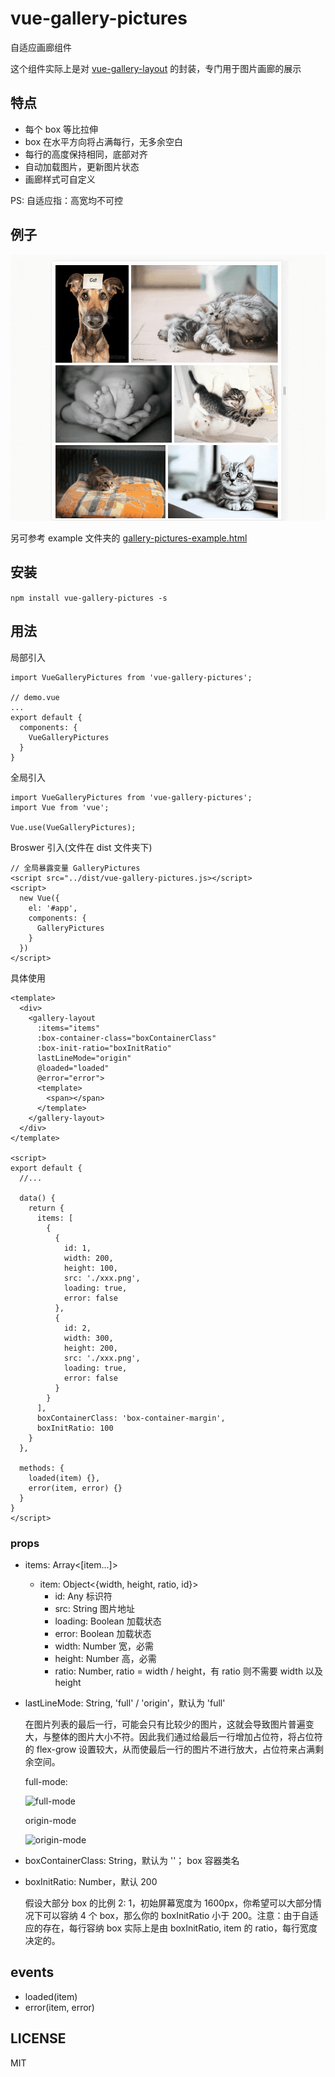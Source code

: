 # vue-gallery-pictures
自适应画廊组件

这个组件实际上是对 [vue-gallery-layout](https://github.com/liuqipeng417/vue-gallery-layout) 的封装，专门用于图片画廊的展示

## 特点

- 每个 box 等比拉伸
- box 在水平方向将占满每行，无多余空白
- 每行的高度保持相同，底部对齐
- 自动加载图片，更新图片状态
- 画廊样式可自定义

PS: 自适应指：高宽均不可控

## 例子

![例子](https://raw.githubusercontent.com/liuqipeng417/vue-gallery-pictures/master/examples/gallery-pictures-demo.gif)

另可参考 example 文件夹的 [gallery-pictures-example.html](https://raw.githubusercontent.com/liuqipeng417/vue-gallery-pictures/master/examples/gallery-pictures-example.html)

## 安装

`npm install vue-gallery-pictures -s`

## 用法

局部引入
```
import VueGalleryPictures from 'vue-gallery-pictures';

// demo.vue
...
export default {
  components: {
    VueGalleryPictures
  }
}
```

全局引入
```
import VueGalleryPictures from 'vue-gallery-pictures';
import Vue from 'vue';

Vue.use(VueGalleryPictures);
```

Broswer 引入(文件在 dist 文件夹下)
```
// 全局暴露变量 GalleryPictures
<script src="../dist/vue-gallery-pictures.js></script>
<script>
  new Vue({
    el: '#app',
    components: {
      GalleryPictures
    }
  })
</script>
```

具体使用
```
<template>
  <div>
    <gallery-layout
      :items="items"
      :box-container-class="boxContainerClass"
      :box-init-ratio="boxInitRatio"
      lastLineMode="origin"
      @loaded="loaded"
      @error="error">
      <template>
        <span></span>
      </template>
    </gallery-layout>
  </div>
</template>

<script>
export default {
  //...

  data() {
    return {
      items: [
        {
          {
            id: 1,
            width: 200,
            height: 100,
            src: './xxx.png',
            loading: true,
            error: false
          },
          {
            id: 2,
            width: 300,
            height: 200,
            src: './xxx.png',
            loading: true,
            error: false
          }
        }
      ],
      boxContainerClass: 'box-container-margin',
      boxInitRatio: 100
    }
  },

  methods: {
    loaded(item) {},
    error(item, error) {}
  }
}
</script>
```

### props
- items: Array<[item...]>
    - item: Object<{width, height, ratio, id}>
        - id: Any 标识符
        - src: String 图片地址
        - loading: Boolean 加载状态
        - error: Boolean 加载状态
        - width: Number 宽，必需
        - height: Number 高，必需
        - ratio: Number, ratio = width / height，有 ratio 则不需要 width 以及 height

- lastLineMode: String, 'full' / 'origin'，默认为 'full'

    在图片列表的最后一行，可能会只有比较少的图片，这就会导致图片普遍变大，与整体的图片大小不符。因此我们通过给最后一行增加占位符，将占位符的 flex-grow 设置较大，从而使最后一行的图片不进行放大，占位符来占满剩余空间。

    full-mode:

    ![full-mode](https://img1.pcfg.cache.wpscdn.cn/ks3_ab2603f7558962581a356a7f805cc518/full-mode.png)

    origin-mode

    ![origin-mode](https://img1.pcfg.cache.wpscdn.cn/ks3_40405cc1f424a2efc7ad690a6fe8bed6/origin-mode.png)

- boxContainerClass: String，默认为 ''； box 容器类名

- boxInitRatio: Number，默认 200

    假设大部分 box 的比例 2: 1，初始屏幕宽度为 1600px，你希望可以大部分情况下可以容纳 4 个 box，那么你的 boxInitRatio 小于 200。注意：由于自适应的存在，每行容纳 box 实际上是由 boxInitRatio, item 的 ratio，每行宽度决定的。

## events

- loaded(item)
- error(item, error)

## LICENSE

MIT
